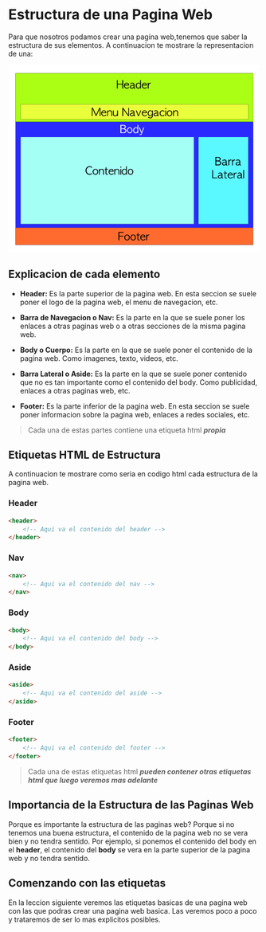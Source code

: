 # Estructura de una Pagina Web

Para que nosotros podamos crear una pagina web,tenemos que saber la estructura de sus elementos. A continuacion te mostrare la representacion de una:

![Estructura de una Pagina Web](/assets/img/estructura_web.png)

## Explicacion de cada elemento

- **Header:** Es la parte superior de la pagina web. En esta seccion se suele poner el logo de la pagina web, el menu de navegacion, etc.

- **Barra de Navegacion o Nav:** Es la parte en la que se suele poner los enlaces a otras paginas web o a otras secciones de la misma pagina web.

- **Body o Cuerpo:** Es la parte en la que se suele poner el contenido de la pagina web. Como imagenes, texto, videos, etc.

- **Barra Lateral o Aside:** Es la parte en la que se suele poner contenido que no es tan importante como el contenido del body. Como publicidad, enlaces a otras paginas web, etc.

- **Footer:** Es la parte inferior de la pagina web. En esta seccion se suele poner informacion sobre la pagina web, enlaces a redes sociales, etc.

> Cada una de estas partes contiene una etiqueta html **_propia_**

## Etiquetas HTML de Estructura
A continuacion te mostrare como seria en codigo html cada estructura de la pagina web.

### Header

```html
<header>
    <!-- Aqui va el contenido del header -->
</header>
```

### Nav

```html
<nav>
    <!-- Aqui va el contenido del nav -->
</nav>
```

### Body

```html
<body>
    <!-- Aqui va el contenido del body -->
</body>
```

### Aside

```html
<aside>
    <!-- Aqui va el contenido del aside -->
</aside>
```

### Footer

```html
<footer>
    <!-- Aqui va el contenido del footer -->
</footer>
```

> Cada una de estas etiquetas html **_pueden contener otras etiquetas html que luego veremos mas adelante_**

## Importancia de la Estructura de las Paginas Web

Porque es importante la estructura de las paginas web? Porque si no tenemos una buena estructura, el contenido de la pagina web no se vera bien y no tendra sentido. Por ejemplo, si ponemos el contenido del body en el **header**, el contenido del **body** se vera en la parte superior de la pagina web y no tendra sentido.

## Comenzando con las etiquetas
En la leccion siguiente veremos las etiquetas basicas de una pagina web con las que podras crear una pagina web basica. Las veremos poco a poco y trataremos de ser lo mas explicitos posibles.
